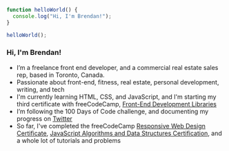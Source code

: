 ```javascript
function helloWorld() {
  console.log("Hi, I'm Brendan!");
}

helloWorld();
```

### Hi, I'm Brendan!

- I’m a freelance front end developer, and a commercial real estate sales rep, based in Toronto, Canada.
- Passionate about front-end, fitness, real estate, personal development, writing, and tech
- I'm currently learning HTML, CSS, and JavaScript, and I'm starting my third certificate with freeCodeCamp, [Front-End Development Libraries](https://www.freecodecamp.org/learn/front-end-libraries/)
- I’m following the 100 Days of Code challenge, and documenting my progress on [Twitter](https://twitter.com/BrendanMadden_)
- So far, I've completed the freeCodeCamp [Responsive Web Design Certificate](https://www.freecodecamp.org/certification/bmadden/responsive-web-design), [JavaScript Algorithms and Data Structures Certification](https://www.freecodecamp.org/certification/bmadden/javascript-algorithms-and-data-structures), and a whole lot of tutorials and problems
